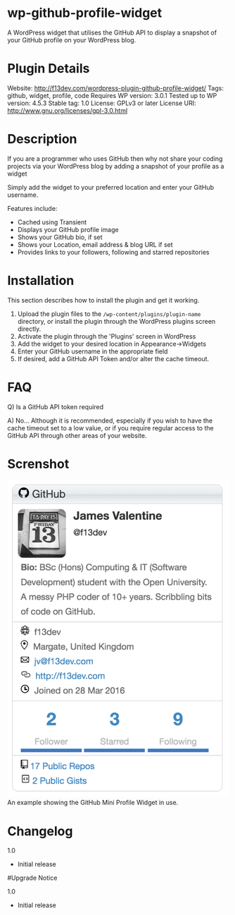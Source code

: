 # wp-github-profile-widget
A WordPress widget that utilises the GitHub API to display a snapshot of your GitHub profile on your WordPress blog.

# Plugin Details
Website: http://f13dev.com/wordpress-plugin-github-profile-widget/
Tags: github, widget, profile, code
Requires WP version: 3.0.1
Tested up to WP version: 4.5.3
Stable tag: 1.0
License: GPLv3 or later
License URI: http://www.gnu.org/licenses/gpl-3.0.html

# Description

If you are a programmer who uses GitHub then why not share your coding projects via your WordPress blog by adding a snapshot
of your profile as a widget

Simply add the widget to your preferred location and enter your GitHub username.

Features include:

* Cached using Transient
* Displays your GitHub profile image
* Shows your GitHub bio, if set
* Shows your Location, email address & blog URL if set
* Provides links to your followers, following and starred repositories

# Installation

This section describes how to install the plugin and get it working.

1. Upload the plugin files to the `/wp-content/plugins/plugin-name` directory, or install the plugin through the WordPress plugins screen directly.
2. Activate the plugin through the 'Plugins' screen in WordPress
3. Add the widget to your desired location in Appearance->Widgets
4. Enter your GitHub username in the appropriate field
5. If desired, add a GitHub API Token and/or alter the cache timeout.

# FAQ

Q) Is a GitHub API token required

A) No... Although it is recommended, especially if you wish to have the cache timeout set to a low value, or if you require regular access to the GitHub API through other areas of your website.

# Screnshot

![An example showing the GitHub Mini Profile Widget in use.](/screenshot-1.png?raw=true "GitHub Profile Widget")
An example showing the GitHub Mini Profile Widget in use.

# Changelog

1.0
* Initial release

#Upgrade Notice

1.0
* Initial release
